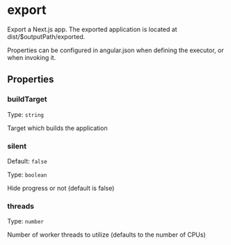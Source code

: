 # export

Export a Next.js app. The exported application is located at dist/\$outputPath/exported.

Properties can be configured in angular.json when defining the executor, or when invoking it.

## Properties

### buildTarget

Type: `string`

Target which builds the application

### silent

Default: `false`

Type: `boolean`

Hide progress or not (default is false)

### threads

Type: `number`

Number of worker threads to utilize (defaults to the number of CPUs)
